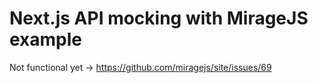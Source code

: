 # Next.js API mocking with MirageJS example

Not functional yet -> https://github.com/miragejs/site/issues/69
